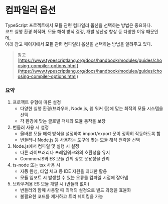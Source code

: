 # 컴파일러 옵션
TypeScript 프로젝트에서 모듈 관련 컴파일러 옵션을 선택하는 방법은 중요하다. <br>
코드 실행 환경 최적화, 모듈 해석 방식 결정, 개발 생산성 향상 등 다양한 이유 때문인데, <br>
아래 참고 페이지에서 모듈 관련 컴파일러 옵션을 선택하는 방법을 알려주고 있다.
> 참고 [https://www.typescriptlang.org/docs/handbook/modules/guides/choosing-compiler-options.html](https://www.typescriptlang.org/docs/handbook/modules/guides/choosing-compiler-options.html)

### 요약

1. 프로젝트 유형에 따른 설정
    + 다양한 실행 환경(브라우저, Node.js, 웹 워커 등)에 맞는 최적의 모듈 시스템을 선택
    + 각 환경에 맞는 글로벌 객체와 모듈 동작을 보장
2. 번들러 사용 시 설정
    + 올바른 모듈 해석 방식을 설정하여 import/export 문이 정확히 작동하도록 함
    + 번들러나 Node.js 등 사용하는 도구에 맞는 모듈 해석 전략을 선택
3. Node.js에서 컴파일 및 실행 시 설정
    + 다른 라이브러리나 프레임워크와의 호환성을 유지
    + CommonJS와 ES 모듈 간의 상호 운용성을 관리
5. ts-node 또는 tsx 사용 시
    + 자동 완성, 타입 체크 등 IDE 지원을 최대한 활용
    + 모듈 임포트 시 발생할 수 있는 오류를 컴파일 시점에 잡아냄
6. 브라우저용 ES 모듈 개발 시 (번들러 없이)
    + 번들러와 함께 사용할 때 최적의 설정으로 빌드 과정을 효율화
    + 불필요한 코드를 제거하고 트리 쉐이킹을 가능
